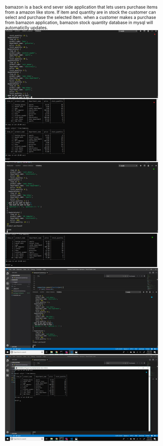 bamazon is a back end sever side application that lets users purchase items from a amazon like store.
If item and quantity are in stock the customer can select and purchase the selected item.
when a customer makes a purchase from bamazon application, bamazon stock quantity database in mysql will automaticlly updates.
![7pic](/images/7pic.jpg)
![8pic](/images/8pic.jpg)
![6pic](/images/6pic.jpg)
![5pic](/images/5pic.jpg)
![1pic](/images/1pic.jpg)
![9pic](/images/9pic.jpg)


